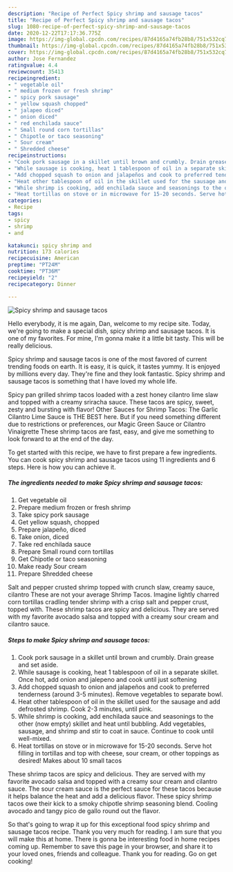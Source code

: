 ```yaml
---
description: "Recipe of Perfect Spicy shrimp and sausage tacos"
title: "Recipe of Perfect Spicy shrimp and sausage tacos"
slug: 1080-recipe-of-perfect-spicy-shrimp-and-sausage-tacos
date: 2020-12-22T17:17:36.775Z
image: https://img-global.cpcdn.com/recipes/87d4165a74fb28b8/751x532cq70/spicy-shrimp-and-sausage-tacos-recipe-main-photo.jpg
thumbnail: https://img-global.cpcdn.com/recipes/87d4165a74fb28b8/751x532cq70/spicy-shrimp-and-sausage-tacos-recipe-main-photo.jpg
cover: https://img-global.cpcdn.com/recipes/87d4165a74fb28b8/751x532cq70/spicy-shrimp-and-sausage-tacos-recipe-main-photo.jpg
author: Jose Fernandez
ratingvalue: 4.4
reviewcount: 35413
recipeingredient:
- " vegetable oil"
- " medium frozen or fresh shrimp"
- " spicy pork sausage"
- " yellow squash chopped"
- " jalapeo diced"
- " onion diced"
- " red enchilada sauce"
- " Small round corn tortillas"
- " Chipotle or taco seasoning"
- " Sour cream"
- " Shredded cheese"
recipeinstructions:
- "Cook pork sausage in a skillet until brown and crumbly. Drain grease and set aside."
- "While sausage is cooking, heat 1 tablespoon of oil in a separate skillet. Once hot, add onion and jalepeno and cook until just softening"
- "Add chopped squash to onion and jalapeños and cook to preferred tenderness (around 3-5 minutes). Remove vegetables to separate bowl."
- "Heat other tablespoon of oil in the skillet used for the sausage and add defrosted shrimp. Cook 2-3 minutes, until pink."
- "While shrimp is cooking, add enchilada sauce and seasonings to the other (now empty) skillet and heat until bubbling. Add vegetables, sausage, and shrimp and stir to coat in sauce. Continue to cook until well-mixed."
- "Heat tortillas on stove or in microwave for 15-20 seconds. Serve hot filling in tortillas and top with cheese, sour cream, or other toppings as desired! Makes about 10 small tacos"
categories:
- Recipe
tags:
- spicy
- shrimp
- and

katakunci: spicy shrimp and 
nutrition: 173 calories
recipecuisine: American
preptime: "PT24M"
cooktime: "PT36M"
recipeyield: "2"
recipecategory: Dinner

---
```



![Spicy shrimp and sausage tacos](https://img-global.cpcdn.com/recipes/87d4165a74fb28b8/751x532cq70/spicy-shrimp-and-sausage-tacos-recipe-main-photo.jpg)

Hello everybody, it is me again, Dan, welcome to my recipe site. Today, we're going to make a special dish, spicy shrimp and sausage tacos. It is one of my favorites. For mine, I'm gonna make it a little bit tasty. This will be really delicious.

Spicy shrimp and sausage tacos is one of the most favored of current trending foods on earth. It is easy, it is quick, it tastes yummy. It is enjoyed by millions every day. They're fine and they look fantastic. Spicy shrimp and sausage tacos is something that I have loved my whole life.

Spicy pan grilled shrimp tacos loaded with a zest honey cilantro lime slaw and topped with a creamy sriracha sauce. These tacos are spicy, sweet, zesty and bursting with flavor! Other Sauces for Shrimp Tacos: The Garlic Cilantro Lime Sauce is THE BEST here. But if you need something different due to restrictions or preferences, our Magic Green Sauce or Cilantro Vinaigrette These shrimp tacos are fast, easy, and give me something to look forward to at the end of the day.


To get started with this recipe, we have to first prepare a few ingredients. You can cook spicy shrimp and sausage tacos using 11 ingredients and 6 steps. Here is how you can achieve it.

<!--inarticleads1-->

##### The ingredients needed to make Spicy shrimp and sausage tacos:

1. Get  vegetable oil
1. Prepare  medium frozen or fresh shrimp
1. Take  spicy pork sausage
1. Get  yellow squash, chopped
1. Prepare  jalapeño, diced
1. Take  onion, diced
1. Take  red enchilada sauce
1. Prepare  Small round corn tortillas
1. Get  Chipotle or taco seasoning
1. Make ready  Sour cream
1. Prepare  Shredded cheese


Salt and pepper crusted shrimp topped with crunch slaw, creamy sauce, cilantro These are not your average Shrimp Tacos. Imagine lightly charred corn tortillas cradling tender shrimp with a crisp salt and pepper crust, topped with. These shrimp tacos are spicy and delicious. They are served with my favorite avocado salsa and topped with a creamy sour cream and cilantro sauce. 

<!--inarticleads2-->

##### Steps to make Spicy shrimp and sausage tacos:

1. Cook pork sausage in a skillet until brown and crumbly. Drain grease and set aside.
1. While sausage is cooking, heat 1 tablespoon of oil in a separate skillet. Once hot, add onion and jalepeno and cook until just softening
1. Add chopped squash to onion and jalapeños and cook to preferred tenderness (around 3-5 minutes). Remove vegetables to separate bowl.
1. Heat other tablespoon of oil in the skillet used for the sausage and add defrosted shrimp. Cook 2-3 minutes, until pink.
1. While shrimp is cooking, add enchilada sauce and seasonings to the other (now empty) skillet and heat until bubbling. Add vegetables, sausage, and shrimp and stir to coat in sauce. Continue to cook until well-mixed.
1. Heat tortillas on stove or in microwave for 15-20 seconds. Serve hot filling in tortillas and top with cheese, sour cream, or other toppings as desired! Makes about 10 small tacos


These shrimp tacos are spicy and delicious. They are served with my favorite avocado salsa and topped with a creamy sour cream and cilantro sauce. The sour cream sauce is the perfect sauce for these tacos because it helps balance the heat and add a delicious flavor. These spicy shrimp tacos owe their kick to a smoky chipotle shrimp seasoning blend. Cooling avocado and tangy pico de gallo round out the flavor. 

So that's going to wrap it up for this exceptional food spicy shrimp and sausage tacos recipe. Thank you very much for reading. I am sure that you will make this at home. There is gonna be interesting food in home recipes coming up. Remember to save this page in your browser, and share it to your loved ones, friends and colleague. Thank you for reading. Go on get cooking!
